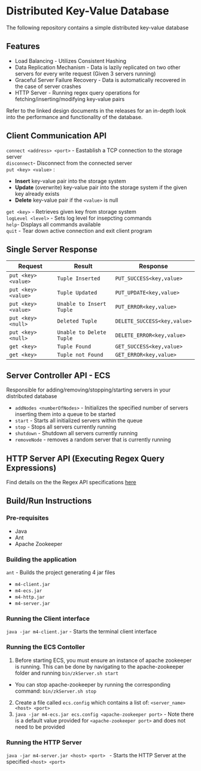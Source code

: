 # Distributed Key-Value Database

The following repository contains a simple distributed key-value database

## Features

- Load Balancing - Utilizes Consistent Hashing
- Data Replication Mechanism - Data is lazily replicated on two other servers for every write request (Given 3 servers running)
- Graceful Server Failure Recovery - Data is automatically recovered in the case of server crashes
- HTTP Server - Running regex query operations for fetching/inserting/modifying key-value pairs

Refer to the linked design documents in the releases for an in-depth look into the performance and functionality of the database. 

## Client Communication API

``connect <address> <port>`` - Eastablish a TCP connection to the storage server  
``disconnect``- Disconnect from the connected server  
``put <key> <value>`` :   
  - **Insert** key-value pair into the storage system
  - **Update** (overwrite) key-value pair into the storage system if the given key already exists
  - **Delete** key-value pair if the ``<value>`` is null  

``get <key>`` - Retrieves given key from storage system  
``logLevel <level>`` - Sets log level for insepcting commands  
``help``- Displays all commands available  
``quit`` - Tear down active connection and exit client program

## Single Server Response

| Request                |  Result                     | Response                       |
|------------------------|-----------------------------|--------------------------------|
| ``put <key> <value>``  | ``Tuple Inserted``          | ``PUT_SUCCESS<key,value>``     |
| ``put <key> <value>``  | ``Tuple Updated``           | ``PUT_UPDATE<key,value>``      |
| ``put <key> <value>``  | ``Unable to Insert Tuple``  | ``PUT_ERROR<key,value>``       |
| ``put <key> <null>``   | ``Deleted Tuple``           | ``DELETE_SUCCESS<key,value>``  |
| ``put <key> <null>``   | ``Unable to Delete Tuple``  | ``DELETE_ERROR<key,value>``    |
| ``get <key>``          | ``Tuple Found``             | ``GET_SUCCESS<key,value>``     |
| ``get <key>``          | ``Tuple not Found``         | ``GET_ERROR<key,value>``       |

## Server Controller API - ECS 

Responsible for adding/removing/stopping/starting servers in your distributed database

- ``addNodes <numberOfNodes>`` - Initializes the specified number of servers inserting them into a queue to be started
- ``start`` - Starts all initialized servers within the queue
- ``stop`` - Stops all servers currently running
- ``shutdown`` - Shutdown all servers currently running
- ``removeNode`` - removes a random server that is currently running

## HTTP Server API (Executing Regex Query Expressions)

Find details on the the Regex API specifications [here](https://petstore.swagger.io/?url=https://raw.githubusercontent.com/ArjunM98/DistributedSystems/main/src/app_kvHttp/resources/openapi.yaml)

## Build/Run Instructions

### Pre-requisites 
- Java
- Ant
- Apache Zookeeper

### Building the application

``ant`` - Builds the project generating 4 jar files
- ``m4-client.jar``
- ``m4-ecs.jar``
- ``m4-http.jar``
- ``m4-server.jar``

### Running the Client interface

``java -jar m4-client.jar``  - Starts the terminal client interface

### Running the ECS Contoller

1. Before starting ECS, you must ensure an instance of apache zookeeper is running. This can be done by navigating to the apache-zookeeper folder and running ``bin/zkServer.sh start``   
- You can stop apache-zookeeper by running the corresponding command: ``bin/zkServer.sh stop``
2. Create a file called ``ecs.config`` which contains a list of: ``<server_name> <host> <port>``
3. ``java -jar m4-ecs.jar ecs.config <apache-zookeeper port>`` - Note there is a default value provided for ``<apache-zookeeper port>`` and does not need to be provided

### Running the HTTP Server

``java -jar m4-server.jar <host> <port> ``  - Starts the HTTP Server at the specified ``<host> <port>``
